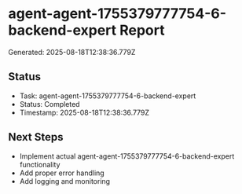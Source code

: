# agent-agent-1755379777754-6-backend-expert Report

Generated: 2025-08-18T12:38:36.779Z

## Status
- Task: agent-agent-1755379777754-6-backend-expert
- Status: Completed
- Timestamp: 2025-08-18T12:38:36.779Z

## Next Steps
- Implement actual agent-agent-1755379777754-6-backend-expert functionality
- Add proper error handling
- Add logging and monitoring
